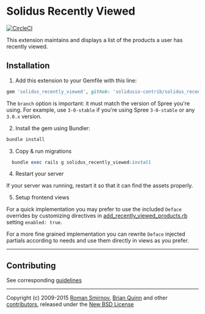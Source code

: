 # Solidus Recently Viewed

[![CircleCI](https://circleci.com/gh/solidusio-contrib/solidus_recently_viewed.svg?style=svg)](https://circleci.com/gh/solidusio-contrib/solidus_recently_viewed)

This extension maintains and displays a list of the products a user has recently viewed.

## Installation

1. Add this extension to your Gemfile with this line:
```ruby
gem 'solidus_recently_viewed', github: 'solidusio-contrib/solidus_recently_viewed', branch: 'X-X-stable'
```

The `branch` option is important: it must match the version of Spree you're using.
For example, use `3-0-stable` if you're using Spree `3-0-stable` or any `3.0.x` version.

2. Install the gem using Bundler:
```ruby
bundle install
```

3. Copy & run migrations
```ruby
  bundle exec rails g solidus_recently_viewed:install
```

4. Restart your server

If your server was running, restart it so that it can find the assets properly.

5. Setup frontend views

For a quick implementation you may prefer to use the included `Deface` overrides by customizing directives in [add_recently_viewed_products.rb](https://github.com/solidusio-contrib/solidus_recently_viewed/blob/master/app/overrides/add_recently_viewed_products.rb) setting `enabled: true`.

For a more fine grained implementation you can rewrite `Deface` injected partials according to needs and use them directly in views as you prefer.

---

## Contributing

See corresponding [guidelines][4]

---

Copyright (c) 2009-2015 [Roman Smirnov][6], [Brian Quinn][7] and other [contributors][8], released under the [New BSD License][3]

[1]: http://www.fsf.org/licensing/essays/free-sw.html
[2]: https://github.com/solidusio-contrib/solidus_recently_viewed/issues
[3]: https://github.com/solidusio-contrib/solidus_recently_viewed/blob/master/LICENSE.md
[4]: https://github.com/solidusio-contrib/solidus_recently_viewed/blob/master/CONTRIBUTING.md
[6]: https://github.com/romul
[7]: https://github.com/BDQ
[8]: https://github.com/solidusio-contrib/solidus_recently_viewed/graphs/contributors
